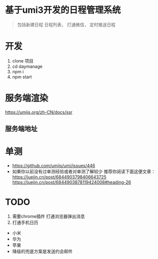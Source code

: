 # 基于umi3开发的日程管理系统
> 包括新建日程 日程列表， 打通微信， 定时推送日程

# 开发
1. clone 项目
2. cd daymanage
3. npm i
4. npm start


# 服务端渲染
https://umijs.org/zh-CN/docs/ssr

## 服务端地址


# 单测
- https://github.com/umijs/umi/issues/446
- 如果你以前没有过单测经验或者对单测了解较少 推荐你阅读下面这便文章：
https://juejin.cn/post/6844903798406643725
https://juejin.cn/post/6844903878119424008#heading-26


# TODO
1. 需要chrome插件 打通浏览器弹出消息
2. 打通手机日历 
  - 小米
  - 华为
  - 苹果
  - 降级的兜底方案是发送约会邮件







